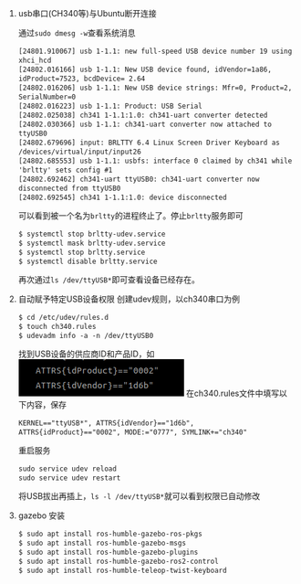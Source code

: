 
1. usb串口(CH340等)与Ubuntu断开连接

    通过`sudo dmesg -w`查看系统消息
    ```shell
    [24801.910067] usb 1-1.1: new full-speed USB device number 19 using xhci_hcd
    [24802.016166] usb 1-1.1: New USB device found, idVendor=1a86, idProduct=7523, bcdDevice= 2.64
    [24802.016206] usb 1-1.1: New USB device strings: Mfr=0, Product=2, SerialNumber=0
    [24802.016223] usb 1-1.1: Product: USB Serial
    [24802.025038] ch341 1-1.1:1.0: ch341-uart converter detected
    [24802.030366] usb 1-1.1: ch341-uart converter now attached to ttyUSB0
    [24802.679696] input: BRLTTY 6.4 Linux Screen Driver Keyboard as /devices/virtual/input/input26
    [24802.685553] usb 1-1.1: usbfs: interface 0 claimed by ch341 while 'brltty' sets config #1
    [24802.692462] ch341-uart ttyUSB0: ch341-uart converter now disconnected from ttyUSB0
    [24802.692545] ch341 1-1.1:1.0: device disconnected
    ```
    可以看到被一个名为`brltty`的进程终止了。停止`brltty`服务即可
    ```shell
    $ systemctl stop brltty-udev.service
    $ systemctl mask brltty-udev.service
    $ systemctl stop brltty.service
    $ systemctl disable brltty.service
    ```
    再次通过`ls /dev/ttyUSB*`即可查看设备已经存在。
2. 自动赋予特定USB设备权限
    创建udev规则，以ch340串口为例
    ```shell
    $ cd /etc/udev/rules.d
    $ touch ch340.rules
    $ udevadm info -a -n /dev/ttyUSB0
    ```
    找到USB设备的供应商ID和产品ID，如
    ![](asserts/udev.png)
    在ch340.rules文件中填写以下内容，保存
    ```shell
    KERNEL=="ttyUSB*", ATTRS{idVendor}=="1d6b", ATTRS{idProduct}=="0002", MODE:="0777", SYMLINK+="ch340"
    ```
    重启服务
    ```shell
    sudo service udev reload
    sudo service udev restart
    ```
    将USB拔出再插上，`ls -l /dev/ttyUSB*`就可以看到权限已自动修改
3. gazebo 安装  
    ```shell
    $ sudo apt install ros-humble-gazebo-ros-pkgs
    $ sudo apt install ros-humble-gazebo-msgs
    $ sudo apt install ros-humble-gazebo-plugins
    $ sudo apt install ros-humble-gazebo-ros2-control
    $ sudo apt install ros-humble-teleop-twist-keyboard 
    ```